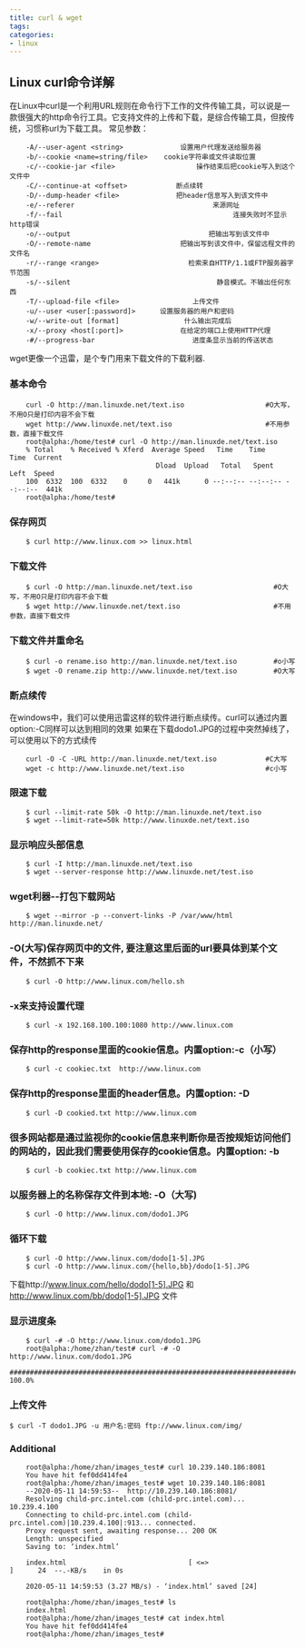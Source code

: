 ```yaml
---
title: curl & wget
tags: 
categories:
- linux
---
```


## Linux curl命令详解
在Linux中curl是一个利用URL规则在命令行下工作的文件传输工具，可以说是一款很强大的http命令行工具。它支持文件的上传和下载，是综合传输工具，但按传统，习惯称url为下载工具。
常见参数：
```
	-A/--user-agent <string>              设置用户代理发送给服务器
	-b/--cookie <name=string/file>    cookie字符串或文件读取位置
	-c/--cookie-jar <file>                    操作结束后把cookie写入到这个文件中
	-C/--continue-at <offset>            断点续转
	-D/--dump-header <file>              把header信息写入到该文件中
	-e/--referer                                  来源网址
	-f/--fail                                          连接失败时不显示http错误
	-o/--output                                  把输出写到该文件中
	-O/--remote-name                      把输出写到该文件中，保留远程文件的文件名
	-r/--range <range>                      检索来自HTTP/1.1或FTP服务器字节范围
	-s/--silent                                    静音模式。不输出任何东西
	-T/--upload-file <file>                  上传文件
	-u/--user <user[:password]>      设置服务器的用户和密码
	-w/--write-out [format]                什么输出完成后
	-x/--proxy <host[:port]>              在给定的端口上使用HTTP代理
	-#/--progress-bar                        进度条显示当前的传送状态
```
wget更像一个迅雷，是个专门用来下载文件的下载利器.

### 基本命令

```shell
	curl -O http://man.linuxde.net/text.iso                    #O大写，不用O只是打印内容不会下载
	wget http://www.linuxde.net/text.iso                       #不用参数，直接下载文件
	root@alpha:/home/test# curl -O http://man.linuxde.net/text.iso
	% Total    % Received % Xferd  Average Speed   Time    Time     Time  Current
									Dload  Upload   Total   Spent    Left  Speed
	100  6332  100  6332    0     0   441k      0 --:--:-- --:--:-- --:--:--  441k
	root@alpha:/home/test#
```

### 保存网页

```shell
	$ curl http://www.linux.com >> linux.html
```

### 下载文件

```shell
	$ curl -O http://man.linuxde.net/text.iso                    #O大写，不用O只是打印内容不会下载
	$ wget http://www.linuxde.net/text.iso                       #不用参数，直接下载文件
```

### 下载文件并重命名

```shell
	$ curl -o rename.iso http://man.linuxde.net/text.iso         #o小写
	$ wget -O rename.zip http://www.linuxde.net/text.iso         #O大写
```

### 断点续传
在windows中，我们可以使用迅雷这样的软件进行断点续传。curl可以通过内置option:-C同样可以达到相同的效果
如果在下载dodo1.JPG的过程中突然掉线了，可以使用以下的方式续传
```shell
	curl -O -C -URL http://man.linuxde.net/text.iso            #C大写
	wget -c http://www.linuxde.net/text.iso                    #c小写
```

### 限速下载
```shell
	$ curl --limit-rate 50k -O http://man.linuxde.net/text.iso
	$ wget --limit-rate=50k http://www.linuxde.net/text.iso
```

### 显示响应头部信息
```shell
	$ curl -I http://man.linuxde.net/text.iso
	$ wget --server-response http://www.linuxde.net/test.iso
```

### wget利器--打包下载网站
```shell
	$ wget --mirror -p --convert-links -P /var/www/html http://man.linuxde.net/
```

### -O(大写)保存网页中的文件, 要注意这里后面的url要具体到某个文件，不然抓不下来
```shell
	$ curl -O http://www.linux.com/hello.sh
```

### -x来支持设置代理
```shell
	$ curl -x 192.168.100.100:1080 http://www.linux.com	
```

### 保存http的response里面的cookie信息。内置option:-c（小写）
```shell
	$ curl -c cookiec.txt  http://www.linux.com
```

### 保存http的response里面的header信息。内置option: -D
```shell
	$ curl -D cookied.txt http://www.linux.com
```

### 很多网站都是通过监视你的cookie信息来判断你是否按规矩访问他们的网站的，因此我们需要使用保存的cookie信息。内置option: -b
```shell
	$ curl -b cookiec.txt http://www.linux.com
```

### 以服务器上的名称保存文件到本地: -O（大写)
```shell
	$ curl -O http://www.linux.com/dodo1.JPG
```

### 循环下载
```shell
	$ curl -O http://www.linux.com/dodo[1-5].JPG
	$ curl -O http://www.linux.com/{hello,bb}/dodo[1-5].JPG
```
下载http://www.linux.com/hello/dodo[1-5].JPG 和 http://www.linux.com/bb/dodo[1-5].JPG 文件


### 显示进度条

```shell
	$ curl -# -O http://www.linux.com/dodo1.JPG
	root@alpha:/home/zhan/test# curl -# -O http://www.linux.com/dodo1.JPG
	####################################################################################### 100.0%
```

### 上传文件
```shell
$ curl -T dodo1.JPG -u 用户名:密码 ftp://www.linux.com/img/
```

### Additional

```shell
	root@alpha:/home/zhan/images_test# curl 10.239.140.186:8081
	You have hit fef0dd414fe4
	root@alpha:/home/zhan/images_test# wget 10.239.140.186:8081
	--2020-05-11 14:59:53--  http://10.239.140.186:8081/
	Resolving child-prc.intel.com (child-prc.intel.com)... 10.239.4.100
	Connecting to child-prc.intel.com (child-prc.intel.com)|10.239.4.100|:913... connected.
	Proxy request sent, awaiting response... 200 OK
	Length: unspecified
	Saving to: ‘index.html’
	
	index.html                              [ <=>                                                                ]      24  --.-KB/s    in 0s
	
	2020-05-11 14:59:53 (3.27 MB/s) - ‘index.html’ saved [24]
	
	root@alpha:/home/zhan/images_test# ls
	index.html
	root@alpha:/home/zhan/images_test# cat index.html
	You have hit fef0dd414fe4
	root@alpha:/home/zhan/images_test#
```

